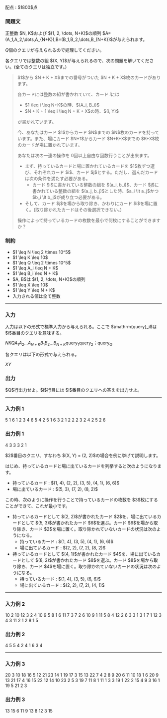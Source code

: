 
<div>

<span>

<span>

<p>
配点 : $1800$点
</p>

<div>

<section>

### **問題文**

<p>
正整数 $N, K$および $(1, 2, \dots, N+K)$の順列 $A=(A_1,A_2,\dots,A_{N+K}),B=(B_1,B_2,\dots,B_{N+K})$が与えられます。

$Q$個のクエリが与えられるので処理してください。
</p>

<p>
各クエリでは整数の組 $(X, Y)$が与えられるので、次の問題を解いてください。(全てのクエリは独立です。)
</p>

<blockquote>

<p>
$1$から $N + K + X$までの番号がついた $N + K + X$枚のカードがあります。

各カードには整数の組が書かれていて、カード $i$には
</p>

<ul>

<li>
$1 \leq i \leq N+K$の時、$(A_i, B_i)$
</li>

<li>
$N + K + 1 \leq i \leq N + K + X$の時、$(i, Y)$
</li>

</ul>

<p>
が書かれています。
</p>

<p>
今、あなたはカード $1$からカード $N$までの $N$枚のカードを持っています。また、場にカード $N+1$からカード $N+K+X$までの $K+X$枚のカードが場に置かれています。

あなたは次の一連の操作を $0$回以上自由な回数行うことが出来ます。
</p>

<ul>

<li>
まず、持っているカードと場に置かれているカードを $1$枚ずつ選び、それぞれカード $i$、カード $j$とする。ただし、選んだカードは次の条件を満たす必要がある。
<ul>

<li>
カード $i$に書かれている整数の組を $(a_i, b_i)$、カード $j$に書かれている整数の組を $(a_j, b_j)$とした時、$a_i \lt a_j$かつ $b_i \lt b_j$が成り立つ必要がある。
</li>

</ul>

</li>

<li>
そして、カード $j$を場から取り除き、かわりにカード $i$を場に置く。(取り除かれたカードはその後選択できない。)
</li>

</ul>

<p>
操作によって持っているカードの枚数を最小で何枚にすることができますか？
</p>

</blockquote>

</section>

</div>

<div>

<section>

### **制約**

<ul>

<li>
$1 \leq N \leq 2 \times 10^5$
</li>

<li>
$1 \leq K \leq 10$
</li>

<li>
$1 \leq Q \leq 2 \times 10^5$
</li>

<li>
$1 \leq A_i \leq N + K$
</li>

<li>
$1 \leq B_i \leq N + K$
</li>

<li>
$A, B$は $(1, 2, \dots, N+K)$の順列
</li>

<li>
$1 \leq X \leq 10$
</li>

<li>
$1 \leq Y \leq N + K$
</li>

<li>
入力される値は全て整数
</li>

</ul>

</section>

</div>

---

<div>

<div>

<section>

### **入力**

<p>
入力は以下の形式で標準入力から与えられる。ここで $\mathrm{query}_i$は $i$番目のクエリを意味する。
</p>

<div>

$N$$K$$Q$$A_1$$A_2$$\dots$$A_{N+K}$$B_1$$B_2$$\dots$$B_{N+K}$$\mathrm{query}_1$$\mathrm{query}_2$$\vdots$$\mathrm{query}_Q$
</div>

<p>
各クエリは以下の形式で与えられる。
</p>

<div>

$X$$Y$
</div>

</section>

</div>

<div>

<section>

### **出力**

<p>
$Q$行出力せよ。$i$行目には $i$番目のクエリへの答えを出力せよ。
</p>

</section>

</div>

</div>

---

<div>

<section>

### **入力例 1**

<div>

5 1 6
1 2 3 4 6 5
4 2 5 1 6 3
2 1
2 2
2 3
2 4
2 5
2 6

</div>

</section>

</div>

<div>

<section>

### **出力例 1**

<div>

4
3
3
3
2
1

</div>

<p>
$2$番目のクエリ、すなわち $(X, Y) = (2, 2)$の場合を例に挙げて説明します。

はじめ、持っているカードと場に出ているカードを列挙すると次のようになります。
</p>

<ul>

<li>
持っているカード : $(1, 4), (2, 2), (3, 5), (4, 1), (6, 6)$
</li>

<li>
場に出ているカード : $(5, 3), (7, 2), (8, 2)$
</li>

</ul>

<p>
この時、次のように操作を行うことで持っているカードの枚数を $3$枚にすることができて、これが最小です。
</p>

<ul>

<li>
持っているカードとして $(2, 2)$が書かれたカード $2$を、場に出ているカードとして $(5, 3)$が書かれたカード $6$を選ぶ。カード $6$を場から取り除き、カード $2$を場に置く。取り除かれていないカードの状況は次のようになる。
<ul>

<li>
持っているカード : $(1, 4), (3, 5), (4, 1), (6, 6)$
</li>

<li>
場に出ているカード : $(2, 2), (7, 2), (8, 2)$
</li>

</ul>

</li>

<li>
持っているカードとして $(4, 1)$が書かれたカード $4$を、場に出ているカードとして $(8, 2)$が書かれたカード $8$を選ぶ。カード $8$を場から取り除き、カード $4$を場に置く。取り除かれていないカードの状況は次のようになる。
<ul>

<li>
持っているカード : $(1, 4), (3, 5), (6, 6)$
</li>

<li>
場に出ているカード : $(2, 2), (7, 2), (4, 1)$
</li>

</ul>

</li>

</ul>

</section>

</div>

---

<div>

<section>

### **入力例 2**

<div>

10 2 10
12 3 2 4 10 9 5 8 1 6 11 7
3 7 2 6 10 9 1 11 5 8 4 12
2 6
3 3
1 3
1 7
1 12
3 4
3 11
2 1
2 8
1 5

</div>

</section>

</div>

<div>

<section>

### **出力例 2**

<div>

4
5
5
4
2
4
1
6
3
4

</div>

</section>

</div>

---

<div>

<section>

### **入力例 3**

<div>

20 3 10
18 16 5 12 21 23 14 1 19 17 3 15 13 22 7 4 2 8 9 20 6 11 10
18 1 6 20 9 13 21 17 4 16 15 22 12 14 10 23 2 5 3 19 7 11 8
1 11
1 3
3 19
1 22
2 15
4 9
3 16
1 19
5 21
2 3

</div>

</section>

</div>

<div>

<section>

### **出力例 3**

<div>

13
15
6
11
9
13
8
12
3
15

</div>

</section>

</div>

</span>

</span>

</div>
